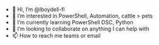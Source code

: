 - 👋 Hi, I’m @lboydell-fi
- 👀 I’m interested in PowerShell, Automation, cattle > pets
- 🌱 I’m currently learning PowerShell DSC, Python
- 💞️ I’m looking to collaborate on anything I can help with
- 📫 How to reach me teams or email

<!---
lboydell-fi/lboydell-fi is a ✨ special ✨ repository because its `README.md` (this file) appears on your GitHub profile.
You can click the Preview link to take a look at your changes.
--->
